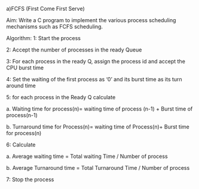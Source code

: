a)FCFS (First Come First Serve)

Aim: Write a C program to implement the various process scheduling mechanisms such as FCFS scheduling.

Algorithm: 1: Start the process

2: Accept the number of processes in the ready Queue

3: For each process in the ready Q, assign the process id and accept the CPU burst time

4: Set the waiting of the first process as ‘0’ and its burst time as its turn around time

5: for each process in the Ready Q calculate

a. Waiting time for process(n)= waiting time of process (n-1) + Burst time of process(n-1)

b. Turnaround time for Process(n)= waiting time of Process(n)+ Burst time for process(n)

6: Calculate

a. Average waiting time = Total waiting Time / Number of process

b. Average Turnaround time = Total Turnaround Time / Number of process

7: Stop the process
